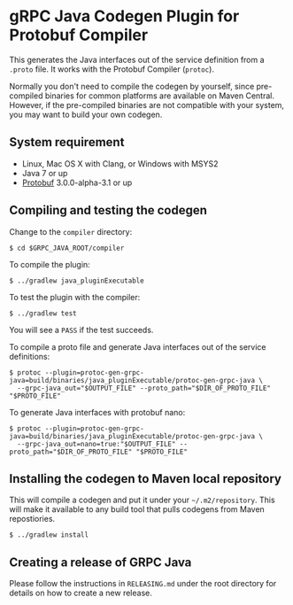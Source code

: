 gRPC Java Codegen Plugin for Protobuf Compiler
==============================================

This generates the Java interfaces out of the service definition from a
`.proto` file. It works with the Protobuf Compiler (``protoc``).

Normally you don't need to compile the codegen by yourself, since pre-compiled
binaries for common platforms are available on Maven Central. However, if the
pre-compiled binaries are not compatible with your system, you may want to
build your own codegen.

## System requirement

* Linux, Mac OS X with Clang, or Windows with MSYS2
* Java 7 or up
* [Protobuf](https://github.com/google/protobuf) 3.0.0-alpha-3.1 or up

## Compiling and testing the codegen
Change to the `compiler` directory:
```
$ cd $GRPC_JAVA_ROOT/compiler
```

To compile the plugin:
```
$ ../gradlew java_pluginExecutable
```

To test the plugin with the compiler:
```
$ ../gradlew test
```
You will see a `PASS` if the test succeeds.

To compile a proto file and generate Java interfaces out of the service definitions:
```
$ protoc --plugin=protoc-gen-grpc-java=build/binaries/java_pluginExecutable/protoc-gen-grpc-java \
  --grpc-java_out="$OUTPUT_FILE" --proto_path="$DIR_OF_PROTO_FILE" "$PROTO_FILE"
```
To generate Java interfaces with protobuf nano:
```
$ protoc --plugin=protoc-gen-grpc-java=build/binaries/java_pluginExecutable/protoc-gen-grpc-java \
  --grpc-java_out=nano=true:"$OUTPUT_FILE" --proto_path="$DIR_OF_PROTO_FILE" "$PROTO_FILE"
```

## Installing the codegen to Maven local repository
This will compile a codegen and put it under your ``~/.m2/repository``. This
will make it available to any build tool that pulls codegens from Maven
repostiories.
```
$ ../gradlew install
```

## Creating a release of GRPC Java
Please follow the instructions in ``RELEASING.md`` under the root directory for
details on how to create a new release.
